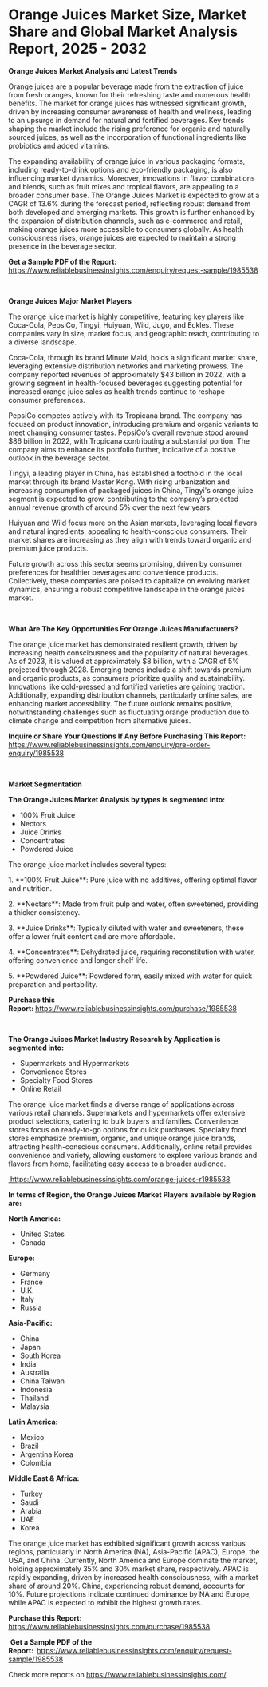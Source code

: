 <p><h1>Orange Juices Market Size, Market Share and Global Market Analysis Report, 2025 - 2032</h1></p><p><strong>Orange Juices Market Analysis and Latest Trends</strong></p>
<p><p>Orange juices are a popular beverage made from the extraction of juice from fresh oranges, known for their refreshing taste and numerous health benefits. The market for orange juices has witnessed significant growth, driven by increasing consumer awareness of health and wellness, leading to an upsurge in demand for natural and fortified beverages. Key trends shaping the market include the rising preference for organic and naturally sourced juices, as well as the incorporation of functional ingredients like probiotics and added vitamins.</p><p>The expanding availability of orange juice in various packaging formats, including ready-to-drink options and eco-friendly packaging, is also influencing market dynamics. Moreover, innovations in flavor combinations and blends, such as fruit mixes and tropical flavors, are appealing to a broader consumer base. The Orange Juices Market is expected to grow at a CAGR of 13.6% during the forecast period, reflecting robust demand from both developed and emerging markets. This growth is further enhanced by the expansion of distribution channels, such as e-commerce and retail, making orange juices more accessible to consumers globally. As health consciousness rises, orange juices are expected to maintain a strong presence in the beverage sector.</p></p>
<p><strong>Get a Sample PDF of the Report:&nbsp;</strong> <a href="https://www.reliablebusinessinsights.com/enquiry/request-sample/1985538?utm_campaign=2478&utm_medium=2&utm_source=Github&utm_content=ia&utm_term=14022025&utm_id=orange-juices">https://www.reliablebusinessinsights.com/enquiry/request-sample/1985538</a></p>
<p>&nbsp;</p>
<p><strong>Orange Juices Major Market Players</strong></p>
<p><p>The orange juice market is highly competitive, featuring key players like Coca-Cola, PepsiCo, Tingyi, Huiyuan, Wild, Jugo, and Eckles. These companies vary in size, market focus, and geographic reach, contributing to a diverse landscape.</p><p>Coca-Cola, through its brand Minute Maid, holds a significant market share, leveraging extensive distribution networks and marketing prowess. The company reported revenues of approximately $43 billion in 2022, with a growing segment in health-focused beverages suggesting potential for increased orange juice sales as health trends continue to reshape consumer preferences.</p><p>PepsiCo competes actively with its Tropicana brand. The company has focused on product innovation, introducing premium and organic variants to meet changing consumer tastes. PepsiCo’s overall revenue stood around $86 billion in 2022, with Tropicana contributing a substantial portion. The company aims to enhance its portfolio further, indicative of a positive outlook in the beverage sector.</p><p>Tingyi, a leading player in China, has established a foothold in the local market through its brand Master Kong. With rising urbanization and increasing consumption of packaged juices in China, Tingyi's orange juice segment is expected to grow, contributing to the company’s projected annual revenue growth of around 5% over the next few years.</p><p>Huiyuan and Wild focus more on the Asian markets, leveraging local flavors and natural ingredients, appealing to health-conscious consumers. Their market shares are increasing as they align with trends toward organic and premium juice products.</p><p>Future growth across this sector seems promising, driven by consumer preferences for healthier beverages and convenience products. Collectively, these companies are poised to capitalize on evolving market dynamics, ensuring a robust competitive landscape in the orange juices market.</p></p>
<p>&nbsp;</p>
<p><strong>What Are The Key Opportunities For Orange Juices Manufacturers?</strong></p>
<p><p>The orange juice market has demonstrated resilient growth, driven by increasing health consciousness and the popularity of natural beverages. As of 2023, it is valued at approximately $8 billion, with a CAGR of 5% projected through 2028. Emerging trends include a shift towards premium and organic products, as consumers prioritize quality and sustainability. Innovations like cold-pressed and fortified varieties are gaining traction. Additionally, expanding distribution channels, particularly online sales, are enhancing market accessibility. The future outlook remains positive, notwithstanding challenges such as fluctuating orange production due to climate change and competition from alternative juices.</p></p>
<p><strong>Inquire or Share Your Questions If Any Before Purchasing This Report:</strong> <a href="https://www.reliablebusinessinsights.com/enquiry/pre-order-enquiry/1985538?utm_campaign=2478&utm_medium=2&utm_source=Github&utm_content=ia&utm_term=14022025&utm_id=orange-juices">https://www.reliablebusinessinsights.com/enquiry/pre-order-enquiry/1985538</a></p>
<p>&nbsp;</p>
<p><strong>Market Segmentation</strong></p>
<p><strong>The Orange Juices Market Analysis by types is segmented into:</strong></p>
<p><ul><li>100% Fruit Juice</li><li>Nectors</li><li>Juice Drinks</li><li>Concentrates</li><li>Powdered Juice</li></ul></p>
<p><p>The orange juice market includes several types: </p><p>1. **100% Fruit Juice**: Pure juice with no additives, offering optimal flavor and nutrition. </p><p>2. **Nectars**: Made from fruit pulp and water, often sweetened, providing a thicker consistency. </p><p>3. **Juice Drinks**: Typically diluted with water and sweeteners, these offer a lower fruit content and are more affordable. </p><p>4. **Concentrates**: Dehydrated juice, requiring reconstitution with water, offering convenience and longer shelf life. </p><p>5. **Powdered Juice**: Powdered form, easily mixed with water for quick preparation and portability. </p></p>
<p><strong>Purchase this Report:&nbsp;</strong><a href="https://www.reliablebusinessinsights.com/purchase/1985538?utm_campaign=2478&utm_medium=2&utm_source=Github&utm_content=ia&utm_term=14022025&utm_id=orange-juices">https://www.reliablebusinessinsights.com/purchase/1985538</a></p>
<p>&nbsp;</p>
<p><strong>The Orange Juices Market Industry Research by Application is segmented into:</strong></p>
<p><ul><li>Supermarkets and Hypermarkets</li><li>Convenience Stores</li><li>Specialty Food Stores</li><li>Online Retail</li></ul></p>
<p><p>The orange juice market finds a diverse range of applications across various retail channels. Supermarkets and hypermarkets offer extensive product selections, catering to bulk buyers and families. Convenience stores focus on ready-to-go options for quick purchases. Specialty food stores emphasize premium, organic, and unique orange juice brands, attracting health-conscious consumers. Additionally, online retail provides convenience and variety, allowing customers to explore various brands and flavors from home, facilitating easy access to a broader audience.</p></p>
<p><a href="https://www.reliablebusinessinsights.com/orange-juices-r1985538?utm_campaign=2478&utm_medium=2&utm_source=Github&utm_content=ia&utm_term=14022025&utm_id=orange-juices">&nbsp;https://www.reliablebusinessinsights.com/orange-juices-r1985538</a></p>
<p><strong>In terms of Region, the Orange Juices Market Players available by Region are:</strong></p>
<p>
    <p> <strong> North America: </strong>
        <ul>
            <li>United States</li>
            <li>Canada</li>
        </ul>
        </p> 
    <p> <strong> Europe: </strong>
        <ul>
            <li>Germany</li>
            <li>France</li>
            <li>U.K.</li>
            <li>Italy</li>
            <li>Russia</li>
        </ul>
        </p> 
    <p> <strong> Asia-Pacific: </strong>
        <ul>
            <li>China</li>
            <li>Japan</li>
            <li>South Korea</li>
            <li>India</li>
            <li>Australia</li>
            <li>China Taiwan</li>
            <li>Indonesia</li>
            <li>Thailand</li>
            <li>Malaysia</li>
        </ul>
        </p> 
    <p> <strong> Latin America: </strong>
        <ul>
            <li>Mexico</li>
            <li>Brazil</li>
            <li>Argentina Korea</li>
            <li>Colombia</li>
        </ul>
        </p> 
    <p> <strong> Middle East & Africa: </strong>
        <ul>
            <li>Turkey</li>
            <li>Saudi</li>
            <li>Arabia</li>
            <li>UAE</li>
            <li>Korea</li>
        </ul>
    </p>
    </p>
<p><p>The orange juice market has exhibited significant growth across various regions, particularly in North America (NA), Asia-Pacific (APAC), Europe, the USA, and China. Currently, North America and Europe dominate the market, holding approximately 35% and 30% market share, respectively. APAC is rapidly expanding, driven by increased health consciousness, with a market share of around 20%. China, experiencing robust demand, accounts for 10%. Future projections indicate continued dominance by NA and Europe, while APAC is expected to exhibit the highest growth rates.</p></p>
<p><strong>Purchase this Report: </strong><a href="https://www.reliablebusinessinsights.com/purchase/1985538?utm_campaign=2478&utm_medium=2&utm_source=Github&utm_content=ia&utm_term=14022025&utm_id=orange-juices">https://www.reliablebusinessinsights.com/purchase/1985538</a></p>
<p>&nbsp;<strong>Get a Sample PDF of the Report:&nbsp;&nbsp;</strong><a href="https://www.reliablebusinessinsights.com/enquiry/request-sample/1985538?utm_campaign=2478&utm_medium=2&utm_source=Github&utm_content=ia&utm_term=14022025&utm_id=orange-juices">https://www.reliablebusinessinsights.com/enquiry/request-sample/1985538</a></p>
<p><strong></strong></p>
<p>Check more reports on <a href="https://www.reliablebusinessinsights.com/?utm_campaign=2478&utm_medium=2&utm_source=Github&utm_content=ia&utm_term=14022025&utm_id=orange-juices">https://www.reliablebusinessinsights.com/</a></p>